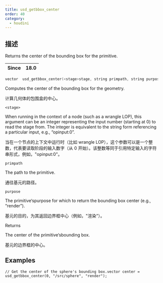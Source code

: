```yaml
---
title: usd_getbbox_center
order: 40
category:
  - houdini
---
```

    
## 描述

Returns the center of the bounding box for the primitive.

| Since | 18.0 |
| ----- | ---- |

```c
vector  usd_getbbox_center(<stage>stage, string primpath, string purpose)
```

Computes the center of the bounding box for the geometry.

计算几何体的包围盒的中心。

`<stage>`

When running in the context of a node (such as a wrangle LOP), this argument
can be an integer representing the input number (starting at 0) to read the
stage from. The integer is equivalent to the string form referencing a
particular input, e.g., “opinput:0”.

当在一个节点的上下文中运行时（比如 wrangle
LOP），这个参数可以是一个整数，代表要读取阶段的输入数字（从 0 开始）。该整数等同于引用特定输入的字符串形式，例如，"opinput:0"。

`primpath`

The path to the primitive.

通往基元的路径。

`purpose`

The primitive‘spurpose for which to return the bounding box center (e.g.,
“render”).

基元的目的，为其返回边界框中心（例如，"渲染"）。

Returns

The center of the primitive‘sbounding box.

基元的边界框的中心。

## Examples

    // Get the center of the sphere's bounding box.vector center = usd_getbbox_center(0, "/src/sphere", "render");

